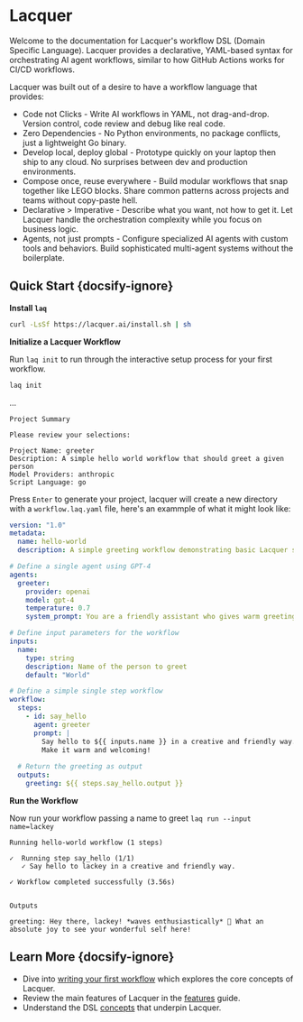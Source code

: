 # Lacquer

Welcome to the documentation for Lacquer's workflow DSL (Domain Specific Language). Lacquer provides a declarative, YAML-based syntax for orchestrating AI agent workflows, similar to how GitHub Actions works for CI/CD workflows.

Lacquer was built out of a desire to have a workflow language that provides:

* <span class="font-highlight">Code not Clicks</span> - Write AI workflows in YAML, not drag-and-drop. Version control, code review and debug like real code.
* <span class="font-highlight">Zero Dependencies</span> - No Python environments, no package conflicts, just a lightweight Go binary.
* <span class="font-highlight">Develop local, deploy global</span> - Prototype quickly on your laptop then ship to any cloud. No surprises between dev and production environments.
* <span class="font-highlight">Compose once, reuse everywhere</span> - Build modular workflows that snap together like LEGO blocks. Share common patterns across projects and teams without copy-paste hell.  
* <span class="font-highlight">Declarative > Imperative</span> - Describe what you want, not how to get it. Let Lacquer handle the orchestration complexity while you focus on business logic.
* <span class="font-highlight">Agents, not just prompts</span> - Configure specialized AI agents with custom tools and behaviors. Build sophisticated multi-agent systems without the boilerplate.

## Quick Start {docsify-ignore}

**Install `laq`**

```bash
curl -LsSf https://lacquer.ai/install.sh | sh
```

**Initialize a Lacquer Workflow**

Run `laq init` to run through the interactive setup process for your first workflow.

```bash
laq init
```

...

<pre v-pre="" data-lang="bash"><code class="lang-bash"><span class="token highlight">Project Summary</span>

Please review your selections:

<span class="token string">Project Name:</span> greeter
<span class="token string">Description:</span> A simple hello world workflow that should greet a given person
<span class="token string">Model Providers:</span> anthropic
<span class="token string">Script Language:</span> go</code></pre>

Press `Enter` to generate your project, lacquer will create a new directory with a `workflow.laq.yaml` file, here's an exammple of what it might look like:

```yaml
version: "1.0"
metadata:
  name: hello-world
  description: A simple greeting workflow demonstrating basic Lacquer syntax

# Define a single agent using GPT-4
agents:
  greeter:
    provider: openai
    model: gpt-4
    temperature: 0.7
    system_prompt: You are a friendly assistant who gives warm greetings.

# Define input parameters for the workflow
inputs:
  name:
    type: string
    description: Name of the person to greet
    default: "World"

# Define a simple single step workflow
workflow:
  steps:
    - id: say_hello
      agent: greeter
      prompt: |
        Say hello to ${{ inputs.name }} in a creative and friendly way.
        Make it warm and welcoming!
  
  # Return the greeting as output
  outputs:
    greeting: ${{ steps.say_hello.output }}
```

**Run the Workflow**

Now run your workflow passing a name to greet `laq run --input name=lackey`

<pre v-pre="" data-lang="bash"><code class="lang-bash">Running <span class="token string">hello-world</span> workflow <span class="token punctuation">(</span><span class="token number">1</span> steps<span class="token punctuation">)</span>

<span class="token string">✓</span>  Running step say_hello <span class="token punctuation">(</span><span class="token number">1/1</span><span class="token punctuation">)</span>
   <span class="token string">✓</span> Say hello to lackey <span class="token keyword">in</span> a creative and friendly way.

<span class="token string">✓</span> Workflow completed successfully <span class="token punctuation">(</span><span class="token number">3.56s</span><span class="token punctuation">)</span>


<span class="token highlight small">Outputs</span>

<span class="token string">greeting:</span> Hey there, lackey<span class="token operator">!</span> *waves enthusiastically* 🌟 What an absolute joy to see your wonderful self here<span class="token operator">!</span></code></pre>

## Learn More {docsify-ignore}

* Dive into [writing your first workflow](start/writing-your-first-workflow.md) which explores the core concepts of Lacquer.
* Review the main features of Lacquer in the [features](start/features.md) guide.
* Understand the DSL [concepts](concepts) that underpin Lacquer.